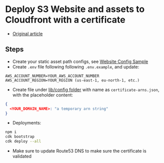 # Deploy S3 Website and assets to Cloudfront with a certificate

- [Original article](https://medium.com/@mhkafadar/a-practical-aws-cdk-walkthrough-deploying-multiple-websites-to-s3-and-cloudfront-7caaabc9c327)

## Steps

- Create your static asset path configs, see [Website Config Sample](./lib//config/websites.example.ts)
- Create `.env` file following following `.env.example`, and update:

```env
AWS_ACCOUNT_NUMBER=YOUR_AWS_ACCOUNT_NUMBER
AWS_ACCOUNT_REGION=YOUR_REGION (us-east-1, eu-north-1, etc.)
```

- Create file under [lib/config folder](./lib/config/) with name as `certificate-arns.json`, with the placeholder content:

```json
{
  <YOUR_DOMAIN_NAME>: "a temporary arn string"
}
```

- Deployments:

```bash
npm i
cdk bootstrap
cdk deploy --all
```

- Make sure to update Route53 DNS to make sure the certificate is validated

